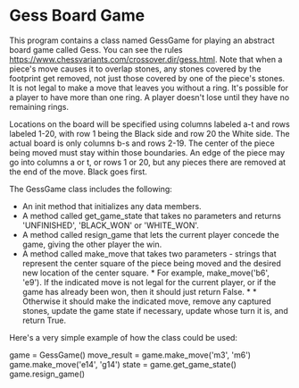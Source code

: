 # Gess Board Game

This program contains a class named GessGame for playing an abstract board game called Gess. You can see the rules https://www.chessvariants.com/crossover.dir/gess.html. Note that when a piece's move causes it to overlap stones, any stones covered by the footprint get removed, not just those covered by one of the piece's stones. It is not legal to make a move that leaves you without a ring. It's possible for a player to have more than one ring. A player doesn't lose until they have no remaining rings.

Locations on the board will be specified using columns labeled a-t and rows labeled 1-20, with row 1 being the Black side and row 20 the White side. The actual board is only columns b-s and rows 2-19. The center of the piece being moved must stay within those boundaries. An edge of the piece may go into columns a or t, or rows 1 or 20, but any pieces there are removed at the end of the move. Black goes first.


The GessGame class includes the following:

* An init method that initializes any data members.
* A method called get_game_state that takes no parameters and returns 'UNFINISHED', 'BLACK_WON' or 'WHITE_WON'.
* A method called resign_game that lets the current player concede the game, giving the other player the win.
* A method called make_move that takes two parameters - strings that represent the center square of the piece being moved and the desired new location of the center square.    * For example, make_move('b6', 'e9'). If the indicated move is not legal for the current player, or if the game has already been won, then it should just return False.      * * Otherwise it should make the indicated move, remove any captured stones, update the game state if necessary, update whose turn it is, and return True.

Here's a very simple example of how the class could be used:

game = GessGame()
move_result = game.make_move('m3', 'm6')
game.make_move('e14', 'g14')
state = game.get_game_state()
game.resign_game()
